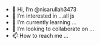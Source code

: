 - 👋 Hi, I’m @nisarullah3473
- 👀 I’m interested in ...all js
- 🌱 I’m currently learning ...
- 💞️ I’m looking to collaborate on ...
- 📫 How to reach me ...

<!---
nisarullah3473/nisarullah3473 is a ✨ special ✨ repository because its `README.md` (this file) appears on your GitHub profile.
You can click the Preview link to take a look at your changes.
--->
